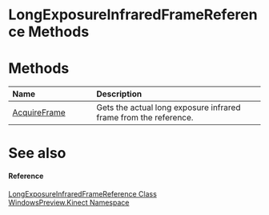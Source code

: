 LongExposureInfraredFrameReference Methods  
==========================================  

<span id="publicmethodsSection"></span>

Methods  
=======  

<table>
<colgroup>
<col width="30%" />
<col width="60%" />
</colgroup>
<thead>
<tr class="header">
<th align="left">Name</th>
<th align="left">Description</th>
</tr>
</thead>
<tbody>
<tr class="odd">
<td align="left"><a href="Methods/AcquireFrame_Method.md">AcquireFrame</a></td>
<td align="left">Gets the actual long exposure infrared frame from the reference.</td>
</tr>
</tbody>
</table>

<span id="ID4EI"></span>

See also  
========  

<span id="ID4EK"></span>
#### Reference  

[LongExposureInfraredFrameReference Class](../LongExposureInfraredFrameR.md)  
 [WindowsPreview.Kinect Namespace](../../Kinect.md)  



<!--Please do not edit the data in the comment block below.-->
<!--
TOCTitle : LongExposureInfraredFrameReference Methods
RLTitle : LongExposureInfraredFrameReference Methods
KeywordK : LongExposureInfraredFrameReference class, methods
KeywordA : Methods.T:WindowsPreview.Kinect.LongExposureInfraredFrameReference
AssetID : Methods.T:WindowsPreview.Kinect.LongExposureInfraredFrameReference
Locale : en-us
CommunityContent : 1
TargetOS : Windows
TopicType : kbSyntax
DocSet : K4Wv2
ProjType : K4Wv2Proj
Technology : Kinect for Windows
Product : Kinect for Windows SDK v2
productversion : 20
-->
